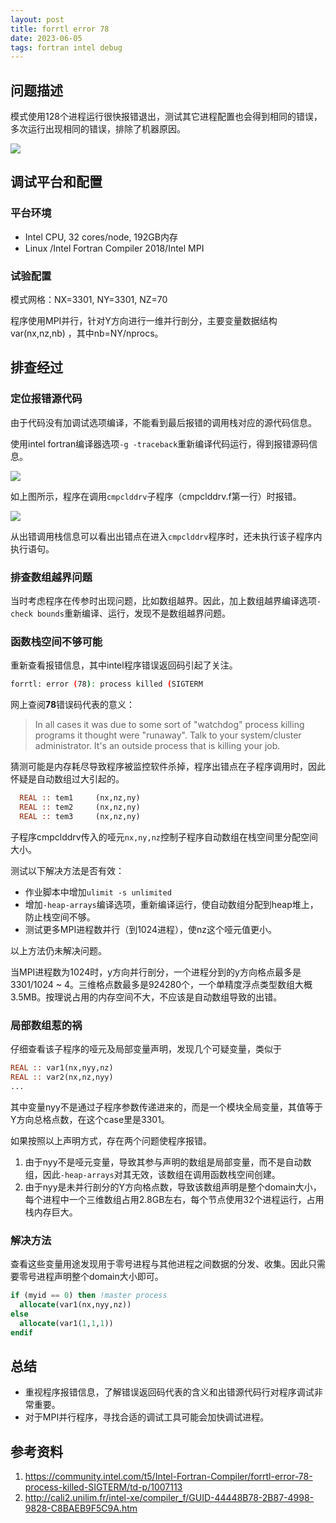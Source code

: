 ```yaml
---
layout: post
title: forrtl error 78
date: 2023-06-05
tags: fortran intel debug
---
```


## 问题描述

模式使用128个进程运行很快报错退出，测试其它进程配置也会得到相同的错误，多次运行出现相同的错误，排除了机器原因。

![](https://s1.vika.cn/space/2023/03/28/7352ea4787a543aab3722134fcdcbc9c)


## 调试平台和配置

### 平台环境

- Intel CPU, 32 cores/node, 192GB内存
- Linux /Intel Fortran Compiler 2018/Intel MPI


### 试验配置

模式网格：NX=3301, NY=3301, NZ=70

程序使用MPI并行，针对Y方向进行一维并行剖分，主要变量数据结构var(nx,nz,nb) ，其中nb=NY/nprocs。

## 排查经过

### 定位报错源代码

由于代码没有加调试选项编译，不能看到最后报错的调用栈对应的源代码信息。

使用intel fortran编译器选项`-g -traceback`重新编译代码运行，得到报错源码信息。

![](https://s1.vika.cn/space/2023/03/28/1032daaa2bc64b9987b95022efe444bc)

如上图所示，程序在调用`cmpclddrv`子程序（cmpclddrv.f第一行）时报错。

![](https://s1.vika.cn/space/2023/03/28/5dff6d34b0a74358a2574459ef4522d1)

从出错调用栈信息可以看出出错点在进入`cmpclddrv`程序时，还未执行该子程序内执行语句。

### 排查数组越界问题

当时考虑程序在传参时出现问题，比如数组越界。因此，加上数组越界编译选项`-check bounds`重新编译、运行，发现不是数组越界问题。

### 函数栈空间不够可能

重新查看报错信息，其中intel程序错误返回码引起了关注。

```bash
forrtl: error (78): process killed (SIGTERM
```

网上查阅**78**错误码代表的意义：

> In all cases it was due to some sort of "watchdog" process killing programs it thought were "runaway". Talk to your system/cluster administrator. It's an outside process that is killing your job.

猜测可能是内存耗尽导致程序被监控软件杀掉，程序出错点在子程序调用时，因此怀疑是自动数组过大引起的。

```fortran
  REAL :: tem1     (nx,nz,ny)
  REAL :: tem2     (nx,nz,ny)
  REAL :: tem3     (nx,nz,ny)
```

子程序cmpclddrv传入的哑元`nx,ny,nz`控制子程序自动数组在栈空间里分配空间大小。

测试以下解决方法是否有效：

- 作业脚本中增加`ulimit -s unlimited`
- 增加`-heap-arrays`编译选项，重新编译运行，使自动数组分配到heap堆上，防止栈空间不够。
- 测试更多MPI进程数并行（到1024进程），使nz这个哑元值更小。

以上方法仍未解决问题。

当MPI进程数为1024时，y方向并行剖分，一个进程分到的y方向格点最多是3301/1024 ~ 4。三维格点数最多是924280个，一个单精度浮点类型数组大概3.5MB。按理说占用的内存空间不大，不应该是自动数组导致的出错。

### 局部数组惹的祸

仔细查看该子程序的哑元及局部变量声明，发现几个可疑变量，类似于

```fortran
REAL :: var1(nx,nyy,nz)
REAL :: var2(nx,nz,nyy)
...
```

其中变量nyy不是通过子程序参数传递进来的，而是一个模块全局变量，其值等于Y方向总格点数，在这个case里是3301。

如果按照以上声明方式，存在两个问题使程序报错。

1. 由于nyy不是哑元变量，导致其参与声明的数组是局部变量，而不是自动数组，因此`-heap-arrays`对其无效，该数组在调用函数栈空间创建。
2. 由于nyy是未并行剖分的Y方向格点数，导致该数组声明是整个domain大小，每个进程中一个三维数组占用2.8GB左右，每个节点使用32个进程运行，占用栈内存巨大。

### 解决方法 

查看这些变量用途发现用于零号进程与其他进程之间数据的分发、收集。因此只需要零号进程声明整个domain大小即可。

```fortran
if (myid == 0) then !master process 
  allocate(var1(nx,nyy,nz))
else
  allocate(var1(1,1,1))
endif
```


## 总结

- 重视程序报错信息，了解错误返回码代表的含义和出错源代码行对程序调试非常重要。
- 对于MPI并行程序，寻找合适的调试工具可能会加快调试进程。


## 参考资料

1. https://community.intel.com/t5/Intel-Fortran-Compiler/forrtl-error-78-process-killed-SIGTERM/td-p/1007113
2. http://cali2.unilim.fr/intel-xe/compiler_f/GUID-44448B78-2B87-4998-9828-C8BAEB9F5C9A.htm
